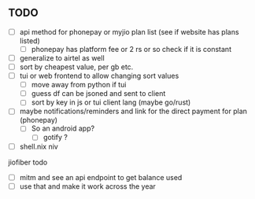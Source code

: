 ## TODO

- [ ] api method for phonepay or myjio plan list (see if website has plans listed)
    - [ ] phonepay has platform fee or 2 rs or so check if it is constant
- [ ] generalize to airtel as well
- [ ] sort by cheapest value, per gb etc.
- [ ] tui or web frontend to allow changing sort values
    - [ ] move away from python if tui
    - [ ] guess df can be jsoned and sent to client
    - [ ] sort by key in js or tui client lang (maybe go/rust)
- [ ] maybe notifications/reminders and link for the direct payment for plan (phonepay)
    - [ ] So an android app?
        - [ ] gotify ?
- [ ] shell.nix niv

jiofiber todo

- [ ] mitm and see an api endpoint to get balance used
- [ ] use that and make it work across the year
